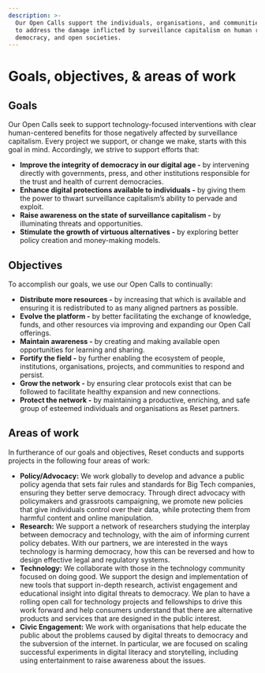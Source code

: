 ```yaml
---
description: >-
  Our Open Calls support the individuals, organisations, and communities working
  to address the damage inflicted by surveillance capitalism on human rights,
  democracy, and open societies.
---
```


# Goals, objectives, & areas of work

## Goals

Our Open Calls seek to support technology-focused interventions with clear human-centered benefits for those negatively affected by surveillance capitalism. Every project we support, or change we make, starts with this goal in mind. Accordingly, we strive to support efforts that:

* **Improve the integrity of democracy in our digital age -** by intervening directly with governments, press, and other institutions responsible for the trust and health of current democracies.
* **Enhance digital protections available to individuals -** by giving them the power to thwart surveillance capitalism’s ability to pervade and exploit.
* **Raise awareness on the state of surveillance capitalism -** by illuminating threats and opportunities.
* **Stimulate the growth of virtuous alternatives -** by exploring better policy creation and money-making models.

## Objectives

To accomplish our goals, we use our Open Calls to continually:

* **Distribute more resources -** by increasing that which is available and ensuring it is redistributed to as many aligned partners as possible.
* **Evolve the platform -** by better facilitating the exchange of knowledge, funds, and other resources via improving and expanding our Open Call offerings.
* **Maintain awareness -** by creating and making available open opportunities for learning and sharing.
* **Fortify the field -** by further enabling the ecosystem of people, institutions, organisations, projects, and communities to respond and persist.
* **Grow the network -** by ensuring clear protocols exist that can be followed to facilitate healthy expansion and new connections.
* **Protect the network -** by maintaining a productive, enriching, and safe group of esteemed individuals and organisations as Reset partners.

## Areas of work

In furtherance of our goals and objectives, Reset conducts and supports projects in the following four areas of work:

* **Policy/Advocacy:** We work globally to develop and advance a public policy agenda that sets fair rules and standards for Big Tech companies, ensuring they better serve democracy. Through direct advocacy with policymakers and grassroots campaigning, we promote new policies that give individuals control over their data, while protecting them from harmful content and online manipulation.
* **Research:** We support a network of researchers studying the interplay between democracy and technology, with the aim of informing current policy debates. With our partners, we are interested in the ways technology is harming democracy, how this can be reversed and how to design effective legal and regulatory systems. 
* **Technology:** We collaborate with those in the technology community focused on doing good. We support the design and implementation of new tools that support in-depth research, activist engagement and educational insight into digital threats to democracy. We plan to have a rolling open call for technology projects and fellowships to drive this work forward and help consumers understand that there are alternative products and services that are designed in the public interest.
* **Civic Engagement:** We work with organisations that help educate the public about the problems caused by digital threats to democracy and the subversion of the internet. In particular, we are focused on scaling successful experiments in digital literacy and storytelling, including using entertainment to raise awareness about the issues. 

